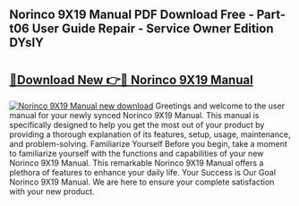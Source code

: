 ## Norinco 9X19 Manual PDF Download Free - Part-t06 User Guide Repair - Service Owner Edition DYsIY

# <h2><a href="http://bc59815.oget.top/?id=Norinco+9X19+Manual">🔗Download New 👉🔴 Norinco 9X19 Manual</a></h2>

[![Norinco 9X19 Manual new download](https://i.imgur.com/5g1atiW.png)](http://bc59815.oget.top/?id=Norinco+9X19+Manual)
Greetings and welcome to the user manual for your newly synced Norinco 9X19 Manual. This manual is specifically designed to help you get the most out of your product by providing a thorough explanation of its features, setup, usage, maintenance, and problem-solving. Familiarize Yourself Before you begin, take a moment to familiarize yourself with the functions and capabilities of your new Norinco 9X19 Manual. This remarkable Norinco 9X19 Manual offers a plethora of features to enhance your daily life. Your Success is Our Goal Norinco 9X19 Manual. We are here to ensure your complete satisfaction with your new product.
